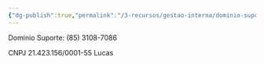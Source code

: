 ```yaml
---
{"dg-publish":true,"permalink":"/3-recursos/gestao-interna/dominio-suporte/","dgPassFrontmatter":true,"created":"2025-06-12T09:10:05.162-03:00","updated":"2025-10-21T17:26:19.247-03:00"}
---
```




Dominio Suporte: (85) 3108-7086

CNPJ 21.423.156/0001-55
Lucas